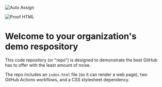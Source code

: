 ![Auto Assign](https://github.com/expugn-resources/demo-repository/actions/workflows/auto-assign.yml/badge.svg)

![Proof HTML](https://github.com/expugn-resources/demo-repository/actions/workflows/proof-html.yml/badge.svg)

# Welcome to your organization's demo respository
This code repository (or "repo") is designed to demonstrate the best GitHub has to offer with the least amount of noise.

The repo includes an `index.html` file (so it can render a web page), two GitHub Actions workflows, and a CSS stylesheet dependency.
